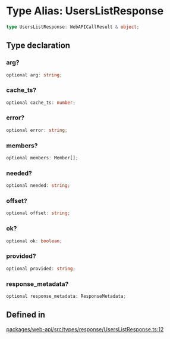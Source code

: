 # Type Alias: UsersListResponse

```ts
type UsersListResponse: WebAPICallResult & object;
```

## Type declaration

### arg?

```ts
optional arg: string;
```

### cache\_ts?

```ts
optional cache_ts: number;
```

### error?

```ts
optional error: string;
```

### members?

```ts
optional members: Member[];
```

### needed?

```ts
optional needed: string;
```

### offset?

```ts
optional offset: string;
```

### ok?

```ts
optional ok: boolean;
```

### provided?

```ts
optional provided: string;
```

### response\_metadata?

```ts
optional response_metadata: ResponseMetadata;
```

## Defined in

[packages/web-api/src/types/response/UsersListResponse.ts:12](https://github.com/slackapi/node-slack-sdk/blob/c15385ef93ccdde9702f52f7d1f445999203d794/packages/web-api/src/types/response/UsersListResponse.ts#L12)
